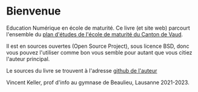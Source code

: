 # Bienvenue

Education Numérique en école de maturité. Ce livre (et site web) parcourt l'ensemble du [plan d'études de l'école de maturité du Canton de Vaud](https://www.vd.ch/fileadmin/user_upload/organisation/dfj/dgep/dgep_fichiers_pdf/DGEP_brochure_EM_web.pdf).

Il est en sources ouvertes (Open Source Project), sous licence BSD, donc vous pouvez l'utiliser comme bon vous semble pour autant que vous citiez l'auteur principal.

Le sources du livre se trouvent à l'adresse [github de l'auteur](https://github.com/vkeller/modulo-gybe)

Vincent Keller, prof d'info au gymnase de Beaulieu, Lausanne 2021-2023.
